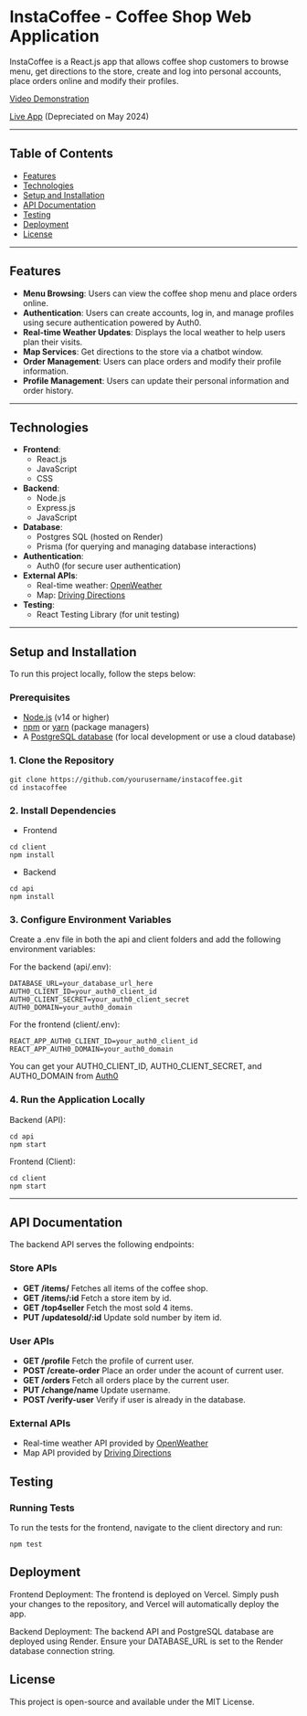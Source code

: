 # InstaCoffee - Coffee Shop Web Application
InstaCoffee is a React.js app that allows coffee shop customers to browse menu, get directions to the store, create and log into personal accounts, place orders online and modify their profiles.

[Video Demonstration](https://youtu.be/a2Tx6ue__hc)   

[Live App](https://instacoffee.vercel.app/) (Depreciated on May 2024)

---

## Table of Contents
- [Features](#features)
- [Technologies](#technologies)
- [Setup and Installation](#setup-and-installation)
- [API Documentation](#api-documentation)
- [Testing](#testing)
- [Deployment](#deployment)
- [License](#license)

---

## Features
- **Menu Browsing**: Users can view the coffee shop menu and place orders online.
- **Authentication**: Users can create accounts, log in, and manage profiles using secure authentication powered by Auth0.
- **Real-time Weather Updates**: Displays the local weather to help users plan their visits.
- **Map Services**: Get directions to the store via a chatbot window.
- **Order Management**: Users can place orders and modify their profile information.
- **Profile Management**: Users can update their personal information and order history.

---

## Technologies
- **Frontend**: 
  - React.js
  - JavaScript
  - CSS
- **Backend**: 
  - Node.js
  - Express.js
  - JavaScript
- **Database**: 
  - Postgres SQL (hosted on Render)
  - Prisma (for querying and managing database interactions)
- **Authentication**: 
  - Auth0 (for secure user authentication)
- **External APIs**:
  - Real-time weather: [OpenWeather](https://openweathermap.org/)
  - Map: [Driving Directions](https://rapidapi.com/letscrape-6bRBa3QguO5/api/driving-directions1)
- **Testing**: 
  - React Testing Library (for unit testing)

---

## Setup and Installation

To run this project locally, follow the steps below:

### Prerequisites

- [Node.js](https://nodejs.org/) (v14 or higher)
- [npm](https://www.npmjs.com/) or [yarn](https://yarnpkg.com/) (package managers)
- A [PostgreSQL database](https://www.postgresql.org/) (for local development or use a cloud database)

### 1. Clone the Repository

```
git clone https://github.com/yourusername/instacoffee.git
cd instacoffee
```
### 2. Install Dependencies
- Frontend
```
cd client
npm install
```
- Backend
```
cd api
npm install
```
### 3. Configure Environment Variables
Create a .env file in both the api and client folders and add the following environment variables:

For the backend (api/.env):
```
DATABASE_URL=your_database_url_here
AUTH0_CLIENT_ID=your_auth0_client_id
AUTH0_CLIENT_SECRET=your_auth0_client_secret
AUTH0_DOMAIN=your_auth0_domain
```
For the frontend (client/.env):
```
REACT_APP_AUTH0_CLIENT_ID=your_auth0_client_id
REACT_APP_AUTH0_DOMAIN=your_auth0_domain
```
You can get your AUTH0_CLIENT_ID, AUTH0_CLIENT_SECRET, and AUTH0_DOMAIN from [Auth0](https://auth0.com/)
### 4. Run the Application Locally
Backend (API):
```
cd api
npm start
```
Frontend (Client):
```
cd client
npm start
```

---

## API Documentation
The backend API serves the following endpoints:
### Store APIs
- **GET /items/**
  Fetches all items of the coffee shop.   
- **GET /items/:id**
  Fetch a store item by id.   
- **GET /top4seller**
  Fetch the most sold 4 items.   
- **PUT /updatesold/:id**
  Update sold number by item id.      

### User APIs
- **GET /profile**
  Fetch the profile of current user.   
- **POST /create-order**
  Place an order under the acount of current user.   
- **GET /orders**
  Fetch all orders place by the current user.   
- **PUT /change/name**
  Update username.   
- **POST /verify-user**
  Verify if user is already in the database.   

### External APIs
- Real-time weather API provided by [OpenWeather](https://openweathermap.org/)
- Map API provided by [Driving Directions](https://rapidapi.com/letscrape-6bRBa3QguO5/api/driving-directions1)

## Testing
### Running Tests
To run the tests for the frontend, navigate to the client directory and run:
```
npm test
```

## Deployment
Frontend Deployment: The frontend is deployed on Vercel. Simply push your changes to the repository, and Vercel will automatically deploy the app.

Backend Deployment: The backend API and PostgreSQL database are deployed using Render. Ensure your DATABASE_URL is set to the Render database connection string.

## License
This project is open-source and available under the MIT License.

